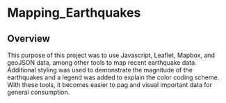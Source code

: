 # Mapping_Earthquakes

## Overview

This purpose of this project was to use Javascript, Leaflet, Mapbox, and geoJSON data, among other tools to map recent earthquake data.  Additional styling was used to demonstrate the magnitude of the earthquakes and a legend was added to explain the color coding scheme.  With these tools, it becomes easier to pag and visual important data for general consumption.   